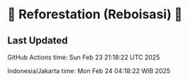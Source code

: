 
# 🌳 Reforestation (Reboisasi) 🌲

## Last Updated

GitHub Actions time: Sun Feb 23 21:18:22 UTC 2025

Indonesia/Jakarta time: Mon Feb 24 04:18:22 WIB 2025
